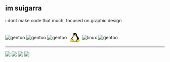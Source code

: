 ## im suigarra

i dont make code that much,
focused on graphic design


<div style="display: inline_block"><br>
  <img align="center" alt="gentoo" height="30" width="40" src="https://cdn.jsdelivr.net/gh/devicons/devicon@latest/icons/lua/lua-original.svg">
  <img align="center" alt="gentoo" height="30" width="40" src="https://cdn.jsdelivr.net/gh/devicons/devicon@latest/icons/github/github-original.svg">
  <img align="center" alt="gentoo" height="30" width="40" src="https://cdn.jsdelivr.net/gh/devicons/devicon@latest/icons/nano/nano-plain.svg">
  <img align="center" alt="linux" height="30" width="40" src="https://raw.githubusercontent.com/devicons/devicon/master/icons/linux/linux-original.svg">
  <img align="center" alt="linux" height="30" width="40" src="https://cdn.jsdelivr.net/gh/devicons/devicon@latest/icons/android/android-plain.svg">
  <img align="center" alt="gentoo" height="30" width="40" src="https://cdn.jsdelivr.net/gh/devicons/devicon@latest/icons/bash/bash-original.svg">
</div>

-----------------------------------------------------------------------------------------------------

<div> 
  <a href="gentoo.org" target="_blank"><img src="https://img.shields.io/badge/Gentoo-54487A?style=for-the-badge&logo=gentoo&logoColor=white" target="_blank"></a>
  <a href="torproject.org" target="_blank"><img src="https://img.shields.io/badge/Tor_Browser-7D4698?style=for-the-badge&logo=Tor-Browser&logoColor=white" target="_blank"></a>
  <a href="opera.com" target="_blank"><img src="https://img.shields.io/badge/Opera-FF1B2D?style=for-the-badge&logo=Opera&logoColor=white" target="_blank"></a>
  <a href="gnu.org" target="_blank"><img src="https://img.shields.io/badge/GNU%20Bash-4EAA25?style=for-the-badge&logo=GNU%20Bash&logoColor=white" target="_blank"></a>
</div>
